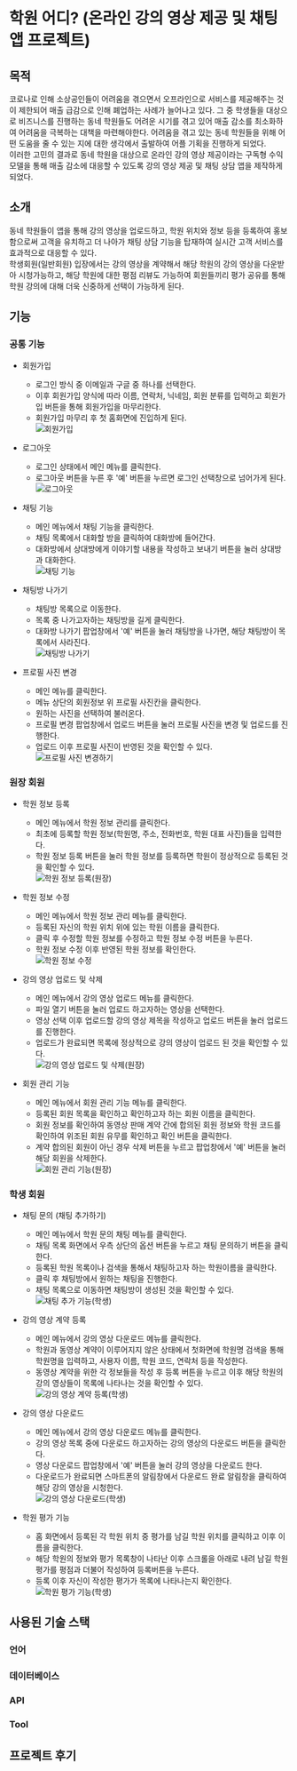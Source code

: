 # 학원 어디? (온라인 강의 영상 제공 및 채팅 앱 프로젝트)

## 목적

코로나로 인해 소상공인들이 어려움을 겪으면서 오프라인으로 서비스를 제공해주는 것이 제한되어 매출 급감으로 인해 폐업하는 사례가 늘어나고 있다.
그 중 학생들을 대상으로 비즈니스를 진행하는 동네 학원들도 어려운 시기를 겪고 있어 매출 감소를 최소화하여 어려움을 극복하는 대책을 마련해야한다.
어려움을 겪고 있는 동네 학원들을 위해 어떤 도움을 줄 수 있는 지에 대한 생각에서 출발하여 어플 기획을 진행하게 되었다.   
이러한 고민의 결과로 동네 학원을 대상으로 온라인 강의 영상 제공이라는 구독형 수익 모델을 통해 매출 감소에 대응할 수 있도록 강의 영상 제공 및 채팅 상담 앱을 제작하게 되었다.


## 소개

동네 학원들이 앱을 통해 강의 영상을 업로드하고, 학원 위치와 정보 등을 등록하여 홍보함으로써 고객을 유치하고 더 나아가 채팅 상담 기능을 탑재하여 실시간 고객 서비스를 효과적으로 대응할 수 있다.   
학생회원(일반회원) 입장에서는 강의 영상을 계약해서 해당 학원의 강의 영상을 다운받아 시청가능하고, 해당 학원에 대한 평점 리뷰도 가능하여 회원들끼리 평가 공유를 통해 학원 강의에 대해 더욱 신중하게
선택이 가능하게 된다.

## 기능

### 공통 기능

- 회원가입
    * 로그인 방식 중 이메일과 구글 중 하나를 선택한다.
    * 이후 회원가입 양식에 따라 이름, 연락처, 닉네임, 회원 분류를 입력하고 회원가입 버튼을 통해 회원가입을 마무리한다.
    * 회원가입 마무리 후 첫 홈화면에 진입하게 된다.   
   ![회원가입](https://user-images.githubusercontent.com/69238456/124478454-29491400-dde0-11eb-8051-76b63f3198f4.gif)

- 로그아웃
    * 로그인 상태에서 메인 메뉴를 클릭한다.
    * 로그아웃 버튼을 누른 후 '예' 버튼을 누르면 로그인 선택창으로 넘어가게 된다.   
   ![로그아웃](https://user-images.githubusercontent.com/69238456/124479365-27cc1b80-dde1-11eb-87ee-5e43bc2b906d.gif)

- 채팅 기능
    * 메인 메뉴에서 채팅 기능을 클릭한다.
    * 채팅 목록에서 대화할 방을 클릭하여 대화방에 들어간다.
    * 대화방에서 상대방에게 이야기할 내용을 작성하고 보내기 버튼을 눌러 상대방과 대화한다.   
   ![채팅 기능](https://user-images.githubusercontent.com/69238456/124479681-7a0d3c80-dde1-11eb-9c4d-a5bc1585d92a.gif)

- 채팅방 나가기
    * 채팅방 목록으로 이동한다.
    * 목록 중 나가고자하는 채팅방을 길게 클릭한다.
    * 대화방 나가기 팝업창에서 '예' 버튼을 눌러 채팅방을 나가면, 해당 채팅방이 목록에서 사라진다.   
   ![채팅방 나가기](https://user-images.githubusercontent.com/69238456/124480210-fef85600-dde1-11eb-89c2-44d81a85815c.gif)

- 프로필 사진 변경
    * 메인 메뉴를 클릭한다.
    * 메뉴 상단의 회원정보 위 프로필 사진칸을 클릭한다.
    * 원하는 사진을 선택하여 불러온다.
    * 프로필 변경 팝업창에서 업로드 버튼을 눌러 프로필 사진을 변경 및 업로드를 진행한다.
    * 업로드 이후 프로필 사진이 반영된 것을 확인할 수 있다.   
   ![프로필 사진 변경하기](https://user-images.githubusercontent.com/69238456/124480733-8a71e700-dde2-11eb-98ce-e0a9bf77c506.gif)


### 원장 회원

- 학원 정보 등록
    * 메인 메뉴에서 학원 정보 관리를 클릭한다.
    * 최초에 등록할 학원 정보(학원명, 주소, 전화번호, 학원 대표 사진)들을 입력한다.
    * 학원 정보 등록 버튼을 눌러 학원 정보를 등록하면 학원이 정상적으로 등록된 것을 확인할 수 있다.   
   ![학원 정보 등록(원장)](https://user-images.githubusercontent.com/69238456/124481388-2e5b9280-dde3-11eb-8bba-876be1d3fb56.gif)

- 학원 정보 수정
    * 메인 메뉴에서 학원 정보 관리 메뉴를 클릭한다.
    * 등록된 자신의 학원 위치 위에 있는 학원 이름을 클릭한다.
    * 클릭 후 수정할 학원 정보를 수정하고 학원 정보 수정 버튼을 누른다.
    * 학원 정보 수정 이후 반영된 학원 정보를 확인한다.   
   ![학원 정보 수정](https://user-images.githubusercontent.com/69238456/124481723-8db9a280-dde3-11eb-8bdc-fbc24efe223d.gif)

- 강의 영상 업로드 및 삭제
    * 메인 메뉴에서 강의 영상 업로드 메뉴를 클릭한다.
    * 파일 열기 버튼을 눌러 업로드 하고자하는 영상을 선택한다.
    * 영상 선택 이후 업로드할 강의 영상 제목을 작성하고 업로드 버튼을 눌러 업로드를 진행한다.
    * 업로드가 완료되면 목록에 정상적으로 강의 영상이 업로드 된 것을 확인할 수 있다.   
   ![강의 영상 업로드 및 삭제(원장)](https://user-images.githubusercontent.com/69238456/124482174-fa34a180-dde3-11eb-8bc7-efb626c1a9a5.gif)

- 회원 관리 기능
    * 메인 메뉴에서 회원 관리 기능 메뉴를 클릭한다.
    * 등록된 회원 목록을 확인하고 확인하고자 하는 회원 이름을 클릭한다.
    * 회원 정보를 확인하여 동영상 판매 계약 간에 합의된 회원 정보와 학원 코드를 확인하여 위조된 회원 유무를 확인하고 확인 버튼을 클릭한다.
    * 계약 합의된 회원이 아닌 경우 삭제 버튼을 누르고 팝업창에서 '예' 버튼을 눌러 해당 회원을 삭제한다.   
   ![회원 관리 기능(원장)](https://user-images.githubusercontent.com/69238456/124482636-73cc8f80-dde4-11eb-96cf-04abc06bb9c8.gif)


### 학생 회원

- 채팅 문의 (채팅 추가하기)
    * 메인 메뉴에서 학원 문의 채팅 메뉴를 클릭한다.
    * 채팅 목록 화면에서 우측 상단의 옵션 버튼을 누르고 채팅 문의하기 버튼을 클릭한다.
    * 등록된 학원 목록이나 검색을 통해서 채팅하고자 하는 학원이름을 클릭한다.
    * 클릭 후 채팅방에서 원하는 채팅을 진행한다.
    * 채팅 목록으로 이동하면 채팅방이 생성된 것을 확인할 수 있다.   
   ![채팅 추가 기능(학생)](https://user-images.githubusercontent.com/69238456/124485909-01f64500-dde8-11eb-8a91-c0418b782e59.gif)

- 강의 영상 계약 등록
    * 메인 메뉴에서 강의 영상 다운로드 메뉴를 클릭한다.
    * 학원과 동영상 계약이 이루어지지 않은 상태에서 첫화면에 학원명 검색을 통해 학원명을 입력하고, 사용자 이름, 학원 코드, 연락처 등을 작성한다.
    * 동영상 계약을 위한 각 정보들을 작성 후 등록 버튼을 누르고 이후 해당 학원의 강의 영상들이 목록에 나타나는 것을 확인할 수 있다.   
   ![강의 영상 계약 등록(학생)](https://user-images.githubusercontent.com/69238456/124486945-1424b300-dde9-11eb-97ff-388ca6f24cc7.gif)

- 강의 영상 다운로드
    * 메인 메뉴에서 강의 영상 다운로드 메뉴를 클릭한다.
    * 강의 영상 목록 중에 다운로드 하고자하는 강의 영상의 다운로드 버튼을 클릭한다.
    * 영상 다운로드 팝업창에서 '예' 버튼을 눌러 강의 영상을 다운로드 한다.
    * 다운로드가 완료되면 스마트폰의 알림창에서 다운로드 완료 알림창을 클릭하여 해당 강의 영상을 시청한다.   
   ![강의 영상 다운로드(학생)](https://user-images.githubusercontent.com/69238456/124487296-809fb200-dde9-11eb-8c9b-dfb51a45055e.gif)

- 학원 평가 기능
    * 홈 화면에서 등록된 각 학원 위치 중 평가를 남길 학원 위치를 클릭하고 이후 이름을 클릭한다.
    * 해당 학원의 정보와 평가 목록창이 나타난 이후 스크롤을 아래로 내려 남길 학원 평가를 평점과 더불어 작성하여 등록버튼을 누른다.
    * 등록 이후 자신이 작성한 평가가 목록에 나타나는지 확인한다.   
   ![학원 평가 기능(학생)](https://user-images.githubusercontent.com/69238456/124487613-e429df80-dde9-11eb-8011-2acc4b76c1c9.gif)


## 사용된 기술 스택

### 언어


### 데이터베이스


### API


### Tool
## 프로젝트 후기
